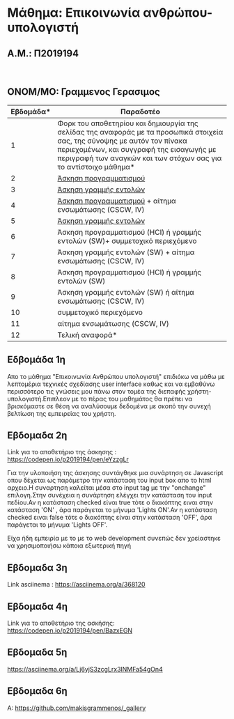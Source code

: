 # Μάθημα: Επικοινωνία ανθρώπου-υπολογιστή

## Α.Μ.: Π2019194 
<br>

## ΟΝΟΜ/ΜΟ: Γραμμενος Γερασιμος

| Εβδομάδα* | Παραδοτέο |
| --- | --- |
| 1 | Φορκ του αποθετηρίου και δημιουργία της σελίδας της αναφοράς με τα προσωπικά στοιχεία σας, της σύνοψης με αυτόν τον πίνακα περιεχομένων, και συγγραφή της εισαγωγής με περιγραφή των αναγκών και των στόχων σας για το αντίστοιχο μάθημα* |
| 2 | [Άσκηση προγραμματισμού](#εβδομαδα-2η)|
| 3 | [Άσκηση γραμμής εντολών](#εβδομαδα-3η)|
| 4 | [Άσκηση προγραμματισμού](#εβδομαδα-4η) + αίτημα ενσωμάτωσης (CSCW, IV) |
| 5 |[ Άσκηση γραμμής εντολών](#εβδομαδα-5η) |
| 6 | Άσκηση προγραμματισμού (HCI) ή γραμμής εντολών (SW)+ συμμετοχικό περιεχόμενο |
| 7 | Άσκηση γραμμής εντολών (SW) + αίτημα ενσωμάτωσης (CSCW, IV) |
| 8 | Άσκηση προγραμματισμού (HCI) ή γραμμής εντολών (SW) |
| 9 | Άσκηση γραμμής εντολών (SW) ή αίτημα ενσωμάτωσης (CSCW, IV) |
| 10 | συμμετοχικό περιεχόμενο |
| 11 | αίτημα ενσωμάτωσης (CSCW, IV) |
| 12 | Τελική αναφορά* |



## Εδβομάδα 1η

Απο το μάθημα "Επικοινωνία Ανθρώπου υπολογιστή"  επιδιόκω να μάθω με λεπτομέρια τεχνικές σχεδίασης  user interface καθως και να εμβαθύνω περισσότερο τις γνώσεις μου πάνω στον τομέα της διεπαφής χρήστη-υπολογιστή.Επιπλεον με το πέρας του μαθημάτος  θα πρέπει να βρισκόμαστε σε θέση να αναλύσουμε δεδομένα με σκοπό την συνεχή βελτίωση της εμπειρείας του χρήστη.


## Εβδομαδα 2η


Link για το αποθετήριο της άσκησης : https://codepen.io/p2019194/pen/eYzzgLr

Για την υλοποιήση της άσκησης συντάγθηκε μια συνάρτηση σε Javascript οπου δέχεται ως παράμετρο την κατάσταση του input box απο το html αρχειο.Η συναρτηση καλείται μέσα στο input tag με την "onchange" επιλογη.Στην συνέχεια η συνάρτηση  ελέγχει την κατάσταση του input πεδίου.Αν η κατάσταση  checked είναι true τότε ο διακόπτης ειναι στην κατάσταση 'ΟΝ' , άρα παράγεται το μήνυμα 'Lights ON'.Αν η κατάσταση checked ειναι false τότε ο διακόπτης είναι στην κατάσταση 'OFF', άρα παράγεται το μήνυμα 'Lights OFF'.

Είχα ήδη εμπειρία με το με το web development συνεπώς δεν χρείαστηκε να χρησιμοποιήσω κάποια εξωτερική πηγή 


## Εβδομαδα 3η

Link asciinema : https://asciinema.org/a/368120


## Εβδομαδα 4η 

Link για το αποθετήριο της ασκήσης: https://codepen.io/p2019194/pen/BazxEGN



## Εβδομαδα 5η

https://asciinema.org/a/Lj6yjS3zcgLrx3lNMFa54gOn4

## Εβδομαδα 6η

Α: https://github.com/makisgrammenos/_gallery